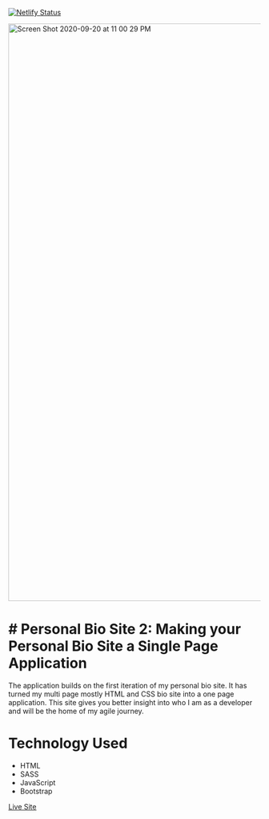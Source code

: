 [![Netlify Status](https://api.netlify.com/api/v1/badges/e38e5f5f-62c3-4cb7-b8ea-1740dc342613/deploy-status)](https://app.netlify.com/sites/wendellp-personalbiosite/deploys)

<img width="1153" alt="Screen Shot 2020-09-20 at 11 00 29 PM" src="https://user-images.githubusercontent.com/63669713/93731999-1e94f980-fb95-11ea-801b-9dca5cef6e37.png">


# # Personal Bio Site 2: Making your Personal Bio Site a Single Page Application
The application builds on the first iteration of my personal bio site. It has turned my multi page mostly HTML and CSS bio site into a one page application. This site gives you better insight into who I am as a developer and will be the home of my agile journey.

# Technology Used
 - HTML
 - SASS
 - JavaScript
 - Bootstrap

[Live Site](https://wendellp-personalbiosite.netlify.app/)
